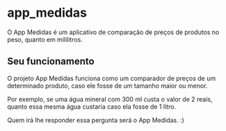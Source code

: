 # app_medidas

O App Medidas é um aplicativo de comparação de preços de produtos no peso, quanto em mililitros.

## Seu funcionamento

O projeto App Medidas funciona como um comparador de preços de um determinado produto, caso ele fosse de um tamanho maior ou menor.

Por exemplo, se uma água mineral com 300 ml custa o valor de 2 reais, quanto essa mesma água custaria caso ela fosse de 1 litro.

Quem irá lhe responder essa pergunta será o App Medidas. :)